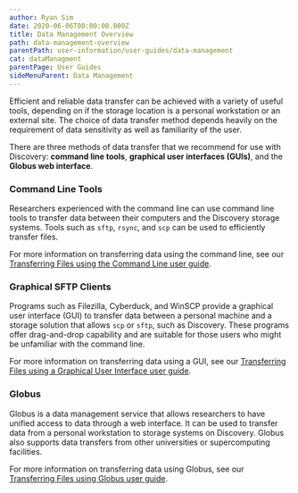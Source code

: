 ```yaml
---
author: Ryan Sim
date: 2020-06-06T00:00:00.000Z
title: Data Management Overview
path: data-management-overview
parentPath: user-information/user-guides/data-management
cat: dataManagment
parentPage: User Guides
sideMenuParent: Data Management
---
```


Efficient and reliable data transfer can be achieved with a variety of useful tools, depending on if the storage location is a personal workstation or an external site. The choice of data transfer method depends heavily on the requirement of data sensitivity as well as familiarity of the user.

There are three methods of data transfer that we recommend for use with Discovery: **command line tools**, **graphical user interfaces (GUIs)**, and the **Globus web interface**.

### Command Line Tools

Researchers experienced with the command line can use command line tools to transfer data between their computers and the Discovery storage systems. Tools such as `sftp`, `rsync`, and `scp` can be used to efficiently transfer files.

For more information on transferring data using the command line, see our [Transferring Files using the Command Line user guide](/user-information/user-guides/data-management/transferring-files-command-line).

### Graphical SFTP Clients

Programs such as Filezilla, Cyberduck, and WinSCP provide a graphical user interface (GUI) to transfer data between a personal machine and a storage solution that allows `scp` or `sftp`, such as Discovery. These programs offer drag-and-drop capability and are suitable for those users who might be unfamiliar with the command line.

For more information on transferring data using a GUI, see our [Transferring Files using a Graphical User Interface user guide](/user-information/user-guides/data-management/transferring-files-gui).

### Globus

Globus is a data management service that allows researchers to have unified access to data through a web interface. It can be used to transfer data from a personal workstation to storage systems on Discovery. Globus also supports data transfers from other universities or supercomputing facilities.

For more information on transferring data using Globus, see our [Transferring Files using Globus user guide](/user-information/user-guides/data-management/transferring-files-globus).
